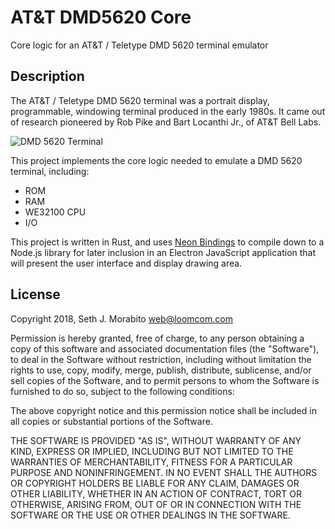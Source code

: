 # AT&T DMD5620 Core

Core logic for an AT&T / Teletype DMD 5620 terminal emulator

## Description

The AT&T / Teletype DMD 5620 terminal was a portrait display,
programmable, windowing terminal produced in the early 1980s. It came
out of research pioneered by Rob Pike and Bart Locanthi Jr., of AT&T
Bell Labs.

![DMD 5620 Terminal](https://static.loomcom.com/3b2/5620/dmd5620.jpg)

This project implements the core logic needed to emulate a DMD 5620
terminal, including:

- ROM
- RAM
- WE32100 CPU
- I/O

This project is written in Rust, and uses [Neon Bindings](https://github.com/neon-bindings/neon)
to compile down to a Node.js library for later inclusion in an Electron
JavaScript application that will present the user interface and display
drawing area.

## License

Copyright 2018, Seth J. Morabito <web@loomcom.com>

Permission is hereby granted, free of charge, to any person obtaining
a copy of this software and associated documentation files (the
"Software"), to deal in the Software without restriction, including
without limitation the rights to use, copy, modify, merge, publish,
distribute, sublicense, and/or sell copies of the Software, and to
permit persons to whom the Software is furnished to do so, subject to
the following conditions:

The above copyright notice and this permission notice shall be
included in all copies or substantial portions of the Software.

THE SOFTWARE IS PROVIDED "AS IS", WITHOUT WARRANTY OF ANY KIND,
EXPRESS OR IMPLIED, INCLUDING BUT NOT LIMITED TO THE WARRANTIES OF
MERCHANTABILITY, FITNESS FOR A PARTICULAR PURPOSE AND NONINFRINGEMENT.
IN NO EVENT SHALL THE AUTHORS OR COPYRIGHT HOLDERS BE LIABLE FOR ANY
CLAIM, DAMAGES OR OTHER LIABILITY, WHETHER IN AN ACTION OF CONTRACT,
TORT OR OTHERWISE, ARISING FROM, OUT OF OR IN CONNECTION WITH THE
SOFTWARE OR THE USE OR OTHER DEALINGS IN THE SOFTWARE.
